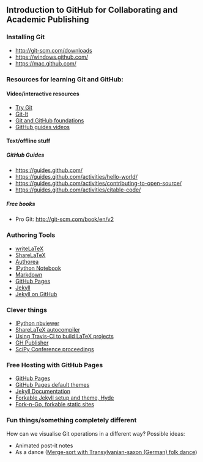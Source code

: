 ## Introduction to GitHub for Collaborating and Academic Publishing

### Installing Git
- http://git-scm.com/downloads
- https://windows.github.com/
- https://mac.github.com/

### Resources for learning Git and GitHub:

#### Video/interactive resources
- [Try Git](http://try.github.com)
- [Git-It](https://github.com/jlord/git-it)
- [Git and GitHub foundations](https://www.youtube.com/watch?v=yyLiplDQtf0&list=UUP7RrmoueENv9TZts3HXXtw)
- [GitHub guides videos](https://www.youtube.com/user/GitHubGuides)

#### Text/offline stuff

##### GitHub Guides
* https://guides.github.com/
* https://guides.github.com/activities/hello-world/
* https://guides.github.com/activities/contributing-to-open-source/
* https://guides.github.com/activities/citable-code/

##### Free books
- Pro Git: http://git-scm.com/book/en/v2

### Authoring Tools

* [writeLaTeX](https://www.writelatex.com/)
* [ShareLaTeX](https://www.sharelatex.com/)
* [Authorea](https://www.authorea.com/)
* [IPython Notebook](http://ipython.org/notebook.html)
* [Markdown](https://help.github.com/articles/markdown-basics/)
* [GitHub Pages](https://pages.github.com/)
* [Jekyll](https://github.com/jekyll/jekyll)
* [Jekyll on GitHub](https://help.github.com/articles/using-jekyll-with-pages/)

### Clever things
* [IPython nbviewer](http://nbviewer.ipython.org/)
* [ShareLaTeX autocompiler](https://www.sharelatex.com/github/)
* [Using Travis-CI to build LaTeX projects](https://gist.github.com/snim2/9160862)
* [GH Publisher](https://github.com/ewanmellor/gh-publisher)
* [SciPy Conference proceedings](https://github.com/scipy-conference/scipy_proceedings)
 
### Free Hosting with GitHub Pages
* [GitHub Pages](http://pages.github.com)
* [GitHub Pages default themes](https://github.com/blog/1081-instantly-beautiful-project-pages)
* [Jekyll Documentation](http://jekyllrb.com)
* [Forkable Jekyll setup and theme, Hyde](http://hyde.getpoole.com)
* [Fork-n-Go, forkable static sites](http://jlord.github.io/forkngo)

### Fun things/something completely different

How can we visualise Git operations in a different way? Possible ideas:
- Animated post-it notes
- As a dance ([Merge-sort with Transylvanian-saxon (German) folk dance](https://www.youtube.com/watch?v=XaqR3G_NVoo))
